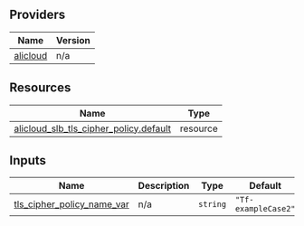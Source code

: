 <!-- BEGIN_TF_DOCS -->
## Providers

| Name | Version |
|------|---------|
| <a name="provider_alicloud"></a> [alicloud](#provider\_alicloud) | n/a |

## Resources

| Name | Type |
|------|------|
| [alicloud_slb_tls_cipher_policy.default](https://registry.terraform.io/providers/hashicorp/alicloud/latest/docs/resources/slb_tls_cipher_policy) | resource |

## Inputs

| Name | Description | Type | Default | Required |
|------|-------------|------|---------|:--------:|
| <a name="input_tls_cipher_policy_name_var"></a> [tls\_cipher\_policy\_name\_var](#input\_tls\_cipher\_policy\_name\_var) | n/a | `string` | `"Tf-exampleCase2"` | no |
<!-- END_TF_DOCS -->    